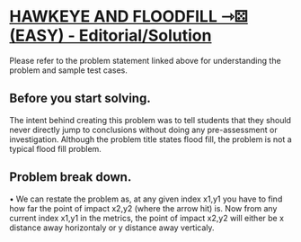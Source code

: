 # [HAWKEYE AND FLOODFILL ⇾⚄ (EASY) - Editorial/Solution](https://www.hackerearth.com/practice/basic-programming/implementation/basics-of-implementation/practice-problems/algorithm/hawkeye-and-floodfill/description/)
Please refer to the problem statement linked above for understanding the problem and sample test cases.
  
## Before you start solving.
The intent behind creating this problem was to tell students that they should never directly jump to conclusions without doing any pre-assessment or investigation. Although the problem title states flood fill, the problem is not a typical flood fill problem.

## Problem break down.
• We can restate the problem as, at any given index x1,y1 you have to find how far the point of impact x2,y2 (where the arrow hit) is. Now from any current index x1,y1 in the metrics, the point of impact x2,y2 will either be x distance away horizontaly or y distance away verticaly.

